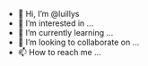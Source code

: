 - 👋 Hi, I’m @luillys
- 👀 I’m interested in ...
- 🌱 I’m currently learning ...
- 💞️ I’m looking to collaborate on ...
- 📫 How to reach me ...

<!---
luillys/luillys is a ✨ special ✨ repository because its `README.md` (this file) appears on your GitHub profile.
You can click the Preview link to take a look at your changes.
--->
